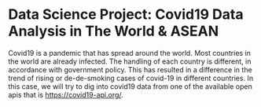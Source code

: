 # Data Science Project: Covid19 Data Analysis in The World & ASEAN
Covid19 is a pandemic that has spread around the world. Most countries in the world are already infected. The handling of each country is different, in accordance with government policy. This has resulted in a difference in the trend of rising or de-de-smoking cases of covid-19 in different countries. In this case, we will try to dig into covid19 data from one of the available open apis that is https://covid19-api.org/.
